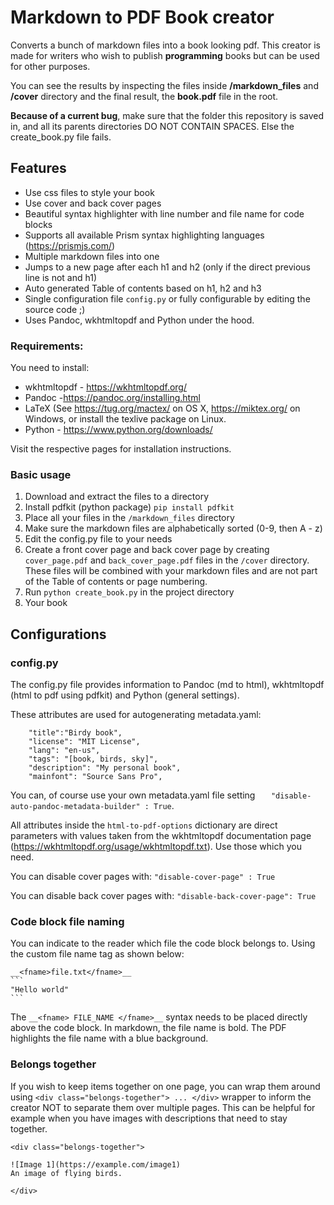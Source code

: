 # Markdown to PDF Book creator
Converts a bunch of markdown files into a book looking pdf.
This creator is made for writers who wish to publish **programming** books but can be used for other purposes.

You can see the results by inspecting the files inside **/markdown_files** and **/cover** directory and the final result, the **book.pdf** file in the root.

**Because of a current bug**, make sure that the folder this repository is saved in, and all its parents directories DO NOT CONTAIN SPACES. Else the create_book.py file fails.

## Features

- Use css files to style your book
- Use cover and back cover pages
- Beautiful syntax highlighter with line number and file name for code blocks
- Supports all available Prism syntax highlighting languages (https://prismjs.com/)
- Multiple markdown files into one
- Jumps to a new page after each h1 and h2 (only if the direct previous line is not and h1)
- Auto generated Table of contents based on h1, h2 and h3
- Single configuration file `config.py` or fully configurable by editing the source code ;)
- Uses Pandoc, wkhtmltopdf and Python under the hood.



### Requirements:
You need to install:
- wkhtmltopdf - https://wkhtmltopdf.org/
- Pandoc -https://pandoc.org/installing.html
- LaTeX (See https://tug.org/mactex/ on OS X, https://miktex.org/ on Windows, or install the texlive package on Linux.
- Python  - https://www.python.org/downloads/

Visit the respective pages for installation instructions.

### Basic usage
1. Download and extract the files to a directory
2. Install pdfkit (python package)  `pip install pdfkit`
3. Place all your files in the `/markdown_files` directory
4. Make sure the markdown files are alphabetically sorted (0-9, then A - z)
5. Edit the config.py file to your needs
6. Create a front cover page and back cover page by creating `cover_page.pdf` and `back_cover_page.pdf` files in the `/cover` directory. These files will be combined with your markdown files and are not part of the Table of contents or page numbering.
7. Run `python create_book.py` in the project directory
8. Your book



## Configurations

### config.py

The config.py file provides information to Pandoc (md to html), wkhtmltopdf (html to pdf using pdfkit) and Python (general settings).

These attributes are used for autogenerating metadata.yaml:

```
	"title":"Birdy book",
	"license": "MIT License",
	"lang": "en-us",
	"tags": "[book, birds, sky]",
	"description": "My personal book",
	"mainfont": "Source Sans Pro",
```

You can, of course use your own metadata.yaml file setting  `	"disable-auto-pandoc-metadata-builder" : True`.



All attributes inside the `html-to-pdf-options` dictionary are direct parameters with values taken from the wkhtmltopdf documentation page (https://wkhtmltopdf.org/usage/wkhtmltopdf.txt). Use those which you need.



You can disable cover pages with: `"disable-cover-page" : True`

You can disable back cover pages with: `"disable-back-cover-page": True`



### Code block file naming

You can indicate to the reader which file the code block belongs to. Using the custom file name tag as shown below:

```
__<fname>file.txt</fname>__
​```
"Hello world"
​```
```

The `__<fname> FILE_NAME </fname>__` syntax needs to be placed directly above the code block. In markdown, the file name is bold.  The PDF highlights the file name with a blue background.



### Belongs together

If you wish to keep items together on one page, you can wrap them around using `<div class="belongs-together"> ... </div>` wrapper to inform the creator NOT to separate them over multiple pages. This can be helpful for example when you have images with descriptions that need to stay together.

```
<div class="belongs-together">

![Image 1](https://example.com/image1)
An image of flying birds.

</div>
```

